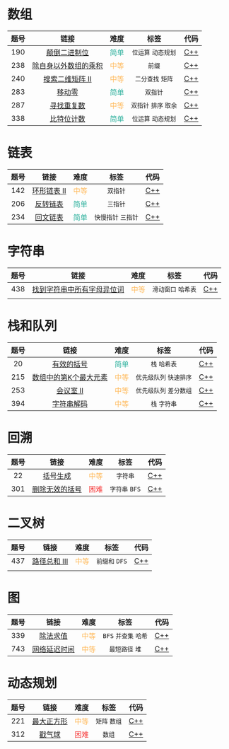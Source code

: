 # 数组

| 题号 | 链接 | 难度 | 标签 | 代码 |
|:-:|:-:|:-:|:-:|:-:|
| 190 |[颠倒二进制位](https://leetcode.cn/problems/reverse-bits/description/)| <font color=#29af9b>简单</font> | `位运算` `动态规划`| [C++](https://leetcode.cn/problems/reverse-bits/solutions/3601527/190-dian-dao-er-jin-zhi-wei-by-upbeat-me-kf6u/) |
| 238 |[除自身以外数组的乘积](https://leetcode.cn/problems/product-of-array-except-self/description/)| <font color=#ffb858>中等</font> | `前缀` | [C++](https://leetcode.cn/problems/product-of-array-except-self/solutions/3069281/238-chu-zi-shen-yi-wai-shu-zu-de-cheng-j-48jc/) |
| 240 |[搜索二维矩阵 II](https://leetcode.cn/problems/find-the-duplicate-number/description/)| <font color=#ffb858>中等</font> | `二分查找` `矩阵` | [C++](https://leetcode.cn/problems/search-a-2d-matrix-ii/solutions/3069126/240-sou-suo-er-wei-ju-zhen-ii-by-upbeat-u9m81/) |
| 283 |[移动零](https://leetcode.cn/problems/move-zeroes/description/)| <font color=#29af9b>简单</font> | `双指针` | [C++](https://leetcode.cn/problems/move-zeroes/solutions/3069003/283-yi-dong-ling-by-upbeat-meitnernbp-tqmc/) |
| 287 |[寻找重复数](https://leetcode.cn/problems/find-the-duplicate-number/description/)| <font color=#ffb858>中等</font> | `双指针` `排序` `取余` | [C++](https://leetcode.cn/problems/find-the-duplicate-number/solutions/3068968/287-xun-zhao-zhong-fu-shu-by-upbeat-meit-e3kh/) |
| 338 |[比特位计数](https://leetcode.cn/problems/counting-bits/description/)| <font color=#29af9b>简单</font> | `位运算` `动态规划`| [C++](https://leetcode.cn/problems/counting-bits/solutions/3064364/338-bi-te-wei-ji-shu-by-upbeat-meitnernb-bht9/) |

# 链表

| 题号 | 链接 | 难度 | 标签 | 代码 |
|:-:|:-:|:-:|:-:|:-:|
| 142 |[环形链表 II](https://leetcode.cn/problems/linked-list-cycle-ii/description/)| <font color=#ffb858>中等</font> | `双指针` | [C++](https://leetcode.cn/problems/linked-list-cycle-ii/solutions/3068929/142-huan-xing-lian-biao-ii-by-upbeat-mei-lvgn/) |
| 206 |[反转链表](https://leetcode.cn/problems/reverse-linked-list/description/)| <font color=#29af9b>简单</font> | `三指针` | [C++](https://leetcode.cn/problems/reverse-linked-list/solutions/3070190/206-fan-zhuan-lian-biao-by-upbeat-meitne-z9cv/) |
| 234 |[回文链表](https://leetcode.cn/problems/palindrome-linked-list/description/)| <font color=#29af9b>简单</font> | `快慢指针` `三指针` | [C++](https://leetcode.cn/problems/palindrome-linked-list/solutions/3070234/234-hui-wen-lian-biao-by-upbeat-meitnern-kusa/) |

# 字符串

| 题号 | 链接 | 难度 | 标签 | 代码 |
|:-:|:-:|:-:|:-:|:-:|
| 438 |[找到字符串中所有字母异位词](https://leetcode.cn/problems/find-all-anagrams-in-a-string/description/)| <font color=#ffb858>中等</font> | `滑动窗口` `哈希表`| [C++](https://leetcode.cn/problems/find-all-anagrams-in-a-string/solutions/3064366/438-zhao-dao-zi-fu-chuan-zhong-suo-you-z-jfag/) |
|  |  |  |

# 栈和队列

| 题号 | 链接 | 难度 | 标签 | 代码 |
|:-:|:-:|:-:|:-:|:-:|
| 20 |[有效的括号](https://leetcode.cn/problems/valid-parentheses/description/)| <font color=#29af9b>简单</font> | `栈` `哈希表`| [C++](https://leetcode.cn/problems/valid-parentheses/solutions/3067364/20-you-xiao-de-gua-hao-by-upbeat-meitner-uopn/) |
| 215 |[数组中的第K个最大元素](https://leetcode.cn/problems/kth-largest-element-in-an-array/description/)| <font color=#ffb858>中等</font> | `优先级队列` `快速排序`| [C++](https://leetcode.cn/problems/kth-largest-element-in-an-array/solutions/3077062/215-shu-zu-zhong-de-di-kge-zui-da-yuan-s-jv02/) |
| 253 |[会议室 II](https://leetcode.cn/problems/meeting-rooms-ii/description/)| <font color=#ffb858>中等</font> | `优先级队列` `差分数组`| [C++](https://leetcode.cn/problems/search-a-2d-matrix-ii/solutions/3069137/253-hui-yi-shi-ii-by-upbeat-meitnernbp-s5qm/) |
| 394 |[字符串解码](https://leetcode.cn/problems/decode-string/description/)| <font color=#ffb858>中等</font> | `栈` `字符串`| [C++](https://leetcode.cn/problems/decode-string/solutions/3073856/394-zi-fu-chuan-jie-ma-by-upbeat-meitner-54jw/) |

# 回溯

| 题号 | 链接 | 难度 | 标签 | 代码 |
|:-:|:-:|:-:|:-:|:-:|
| 22 |[括号生成](https://leetcode.cn/problems/generate-parentheses/description/)| <font color=#ffb858>中等</font> | `字符串` | [C++](https://leetcode.cn/problems/generate-parentheses/solutions/3067554/22-gua-hao-sheng-cheng-by-upbeat-meitner-b3em/) |
| 301 |[删除无效的括号](https://leetcode.cn/problems/remove-invalid-parentheses/description/)| <font color=#f63636>困难</font> | `字符串` `BFS` | [C++](https://leetcode.cn/problems/remove-invalid-parentheses/solutions/3068186/301-shan-chu-wu-xiao-de-gua-hao-by-upbea-zg2j/) |

# 二叉树

| 题号 | 链接 | 难度 | 标签 | 代码 |
|:-:|:-:|:-:|:-:|:-:|
| 437 | [路径总和 III](https://leetcode.cn/problems/path-sum-iii/description/) | <font color=#ffb858>中等</font> | `前缀和` `DFS` | [C++](https://leetcode.cn/problems/path-sum-iii/solutions/3064370/437-lu-jing-zong-he-iii-by-upbeat-meitne-oa2f/) |
|  |  |  |

# 图

| 题号 | 链接 | 难度 | 标签 | 代码 |
|:-:|:-:|:-:|:-:|:-:|
| 339 | [除法求值](https://leetcode.cn/problems/evaluate-division/description/) | <font color=#ffb858>中等</font> | `BFS` `并查集` `哈希` | [C++](https://leetcode.cn/problems/evaluate-division/solutions/3066482/399-chu-fa-qiu-zhi-by-upbeat-meitnernbp-17w1/) |
| 743 | [网络延迟时间](https://leetcode.cn/problems/network-delay-time/description/) | <font color=#ffb858>中等</font> | `最短路径` `堆` | [C++](https://leetcode.cn/problems/network-delay-time/solutions/3589007/743-wang-luo-yan-chi-shi-jian-by-upbeat-tz0np/) |

# 动态规划

| 题号 | 链接 | 难度 | 标签 | 代码 |
|:-:|:-:|:-:|:-:|:-:|
| 221 | [最大正方形](https://leetcode.cn/problems/maximal-square/description/) | <font color=#ffb858>中等</font> | `矩阵` `数组` | [C++](https://leetcode.cn/problems/burst-balloons/solutions/3066473/312-chuo-qi-qiu-by-upbeat-meitnernbp-2zuy/) |
| 312 | [戳气球](https://leetcode.cn/problems/burst-balloons/description/) | <font color=#f63636>困难</font> | `数组` | [C++](https://leetcode.cn/problems/maximal-square/solutions/3070323/221-zui-da-zheng-fang-xing-by-upbeat-mei-ebs7/) |
